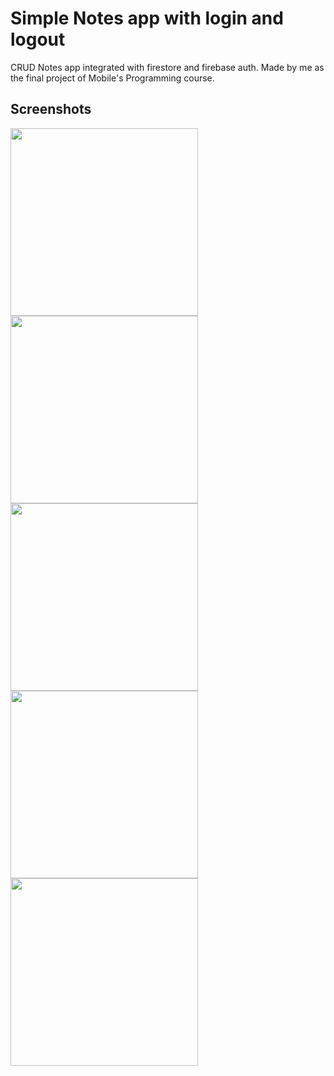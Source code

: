 # Simple Notes app with login and logout

CRUD Notes app integrated with firestore and firebase auth. Made by me as the final project of Mobile's Programming course. 

## Screenshots
<div class="row>
<img src="https://user-images.githubusercontent.com/24749494/209074844-715907ac-eb26-49e1-96bb-6a74daad809d.jpg" height=300px/>
<img src="https://user-images.githubusercontent.com/24749494/209074851-5127254d-16b3-4a1a-bdbe-618a1e8b72cd.jpg" height=300px/>
<img src="https://user-images.githubusercontent.com/24749494/209074844-715907ac-eb26-49e1-96bb-6a74daad809d.jpg" height=300px/>
</row>
<div class="row">
<img src="https://user-images.githubusercontent.com/24749494/209074872-6fb47677-911c-4ffc-bdea-7a3f0a8b4fea.jpg" height=300px/>
<img src="https://user-images.githubusercontent.com/24749494/209074876-b9afc72b-1597-4da4-9cac-5477cb5dd4cb.jpg" height=300px/>
<img src="https://user-images.githubusercontent.com/24749494/209074880-dfad298e-53ac-45c1-a9f7-c3fd21683f74.jpg" height=300px/>
</row>

